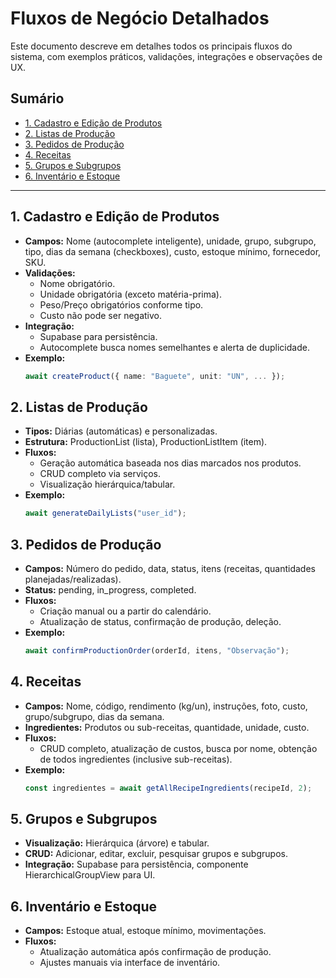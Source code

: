 # Fluxos de Negócio Detalhados

Este documento descreve em detalhes todos os principais fluxos do sistema, com exemplos práticos, validações, integrações e observações de UX.

## Sumário
- [1. Cadastro e Edição de Produtos](#1-cadastro-e-edição-de-produtos)
- [2. Listas de Produção](#2-listas-de-produção)
- [3. Pedidos de Produção](#3-pedidos-de-produção)
- [4. Receitas](#4-receitas)
- [5. Grupos e Subgrupos](#5-grupos-e-subgrupos)
- [6. Inventário e Estoque](#6-inventário-e-estoque)

---

## 1. Cadastro e Edição de Produtos
- **Campos:** Nome (autocomplete inteligente), unidade, grupo, subgrupo, tipo, dias da semana (checkboxes), custo, estoque mínimo, fornecedor, SKU.
- **Validações:**
  - Nome obrigatório.
  - Unidade obrigatória (exceto matéria-prima).
  - Peso/Preço obrigatórios conforme tipo.
  - Custo não pode ser negativo.
- **Integração:**
  - Supabase para persistência.
  - Autocomplete busca nomes semelhantes e alerta de duplicidade.
- **Exemplo:**
  ```ts
  await createProduct({ name: "Baguete", unit: "UN", ... });
  ```

## 2. Listas de Produção
- **Tipos:** Diárias (automáticas) e personalizadas.
- **Estrutura:** ProductionList (lista), ProductionListItem (item).
- **Fluxos:**
  - Geração automática baseada nos dias marcados nos produtos.
  - CRUD completo via serviços.
  - Visualização hierárquica/tabular.
- **Exemplo:**
  ```ts
  await generateDailyLists("user_id");
  ```

## 3. Pedidos de Produção
- **Campos:** Número do pedido, data, status, itens (receitas, quantidades planejadas/realizadas).
- **Status:** pending, in_progress, completed.
- **Fluxos:**
  - Criação manual ou a partir do calendário.
  - Atualização de status, confirmação de produção, deleção.
- **Exemplo:**
  ```ts
  await confirmProductionOrder(orderId, itens, "Observação");
  ```

## 4. Receitas
- **Campos:** Nome, código, rendimento (kg/un), instruções, foto, custo, grupo/subgrupo, dias da semana.
- **Ingredientes:** Produtos ou sub-receitas, quantidade, unidade, custo.
- **Fluxos:**
  - CRUD completo, atualização de custos, busca por nome, obtenção de todos ingredientes (inclusive sub-receitas).
- **Exemplo:**
  ```ts
  const ingredientes = await getAllRecipeIngredients(recipeId, 2);
  ```

## 5. Grupos e Subgrupos
- **Visualização:** Hierárquica (árvore) e tabular.
- **CRUD:** Adicionar, editar, excluir, pesquisar grupos e subgrupos.
- **Integração:** Supabase para persistência, componente HierarchicalGroupView para UI.

## 6. Inventário e Estoque
- **Campos:** Estoque atual, estoque mínimo, movimentações.
- **Fluxos:**
  - Atualização automática após confirmação de produção.
  - Ajustes manuais via interface de inventário.
